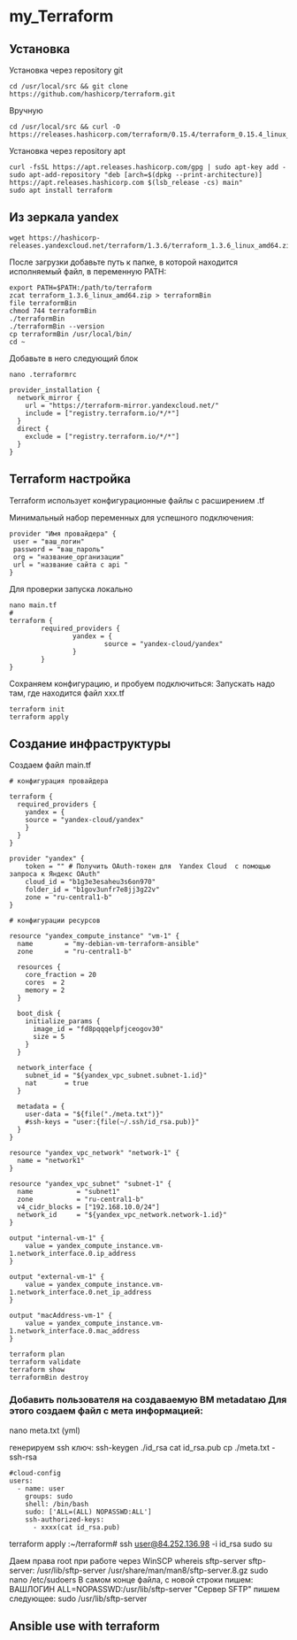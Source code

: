 # my_Terraform
##  Установка
Установка через repository git
```
cd /usr/local/src && git clone https://github.com/hashicorp/terraform.git
```
Вручную
```
cd /usr/local/src && curl -O 
https://releases.hashicorp.com/terraform/0.15.4/terraform_0.15.4_linux_arm.zip 
```
 Установка через repository apt
 ```
curl -fsSL https://apt.releases.hashicorp.com/gpg | sudo apt-key add -
sudo apt-add-repository "deb [arch=$(dpkg --print-architecture)] 
https://apt.releases.hashicorp.com $(lsb_release -cs) main"
sudo apt install terraform

 ```
 ## Из зеркала yandex
 ```
 wget https://hashicorp-releases.yandexcloud.net/terraform/1.3.6/terraform_1.3.6_linux_amd64.zip
 ```
После загрузки добавьте путь к папке, в которой находится исполняемый файл, в переменную PATH:

```
export PATH=$PATH:/path/to/terraform
zcat terraform_1.3.6_linux_amd64.zip > terraformBin
file terraformBin
chmod 744 terraformBin
./terraformBin
./terraformBin --version
cp terraformBin /usr/local/bin/
cd ~
```
Добавьте в него следующий блок
```
nano .terraformrc

provider_installation {
  network_mirror {
    url = "https://terraform-mirror.yandexcloud.net/"
    include = ["registry.terraform.io/*/*"]
  }
  direct {
    exclude = ["registry.terraform.io/*/*"]
  }
}
```

 ##  Terraform настройка

 Terraform использует конфигурационные файлы с расширением .tf 

Минимальный набор переменных для успешного 
подключения:
```
provider "Имя провайдера" {
 user = "ваш_логин"
 password = "ваш_пароль"
 org = "название_организации"
 url = "название сайта с api "
}

```
Для проверки запуска локально
```
nano main.tf
# 
terraform {
        required_providers {
                yandex = {
                        source = "yandex-cloud/yandex"
                }
        }
} 
```
Сохраняем конфигурацию, и пробуем подключиться: 
Запускать надо там, где находится файл xxx.tf
```
terraform init
terraform apply
```

## Создание инфраструктуры
Создаем файл main.tf

```
# конфигурация провайдера

terraform {
  required_providers {
    yandex = {
    source = "yandex-cloud/yandex"
    }
  }
}

provider "yandex" {
    token = "" # Получить OAuth-токен для  Yandex Cloud  с помощью запроса к Яндекс OAuth"
    cloud_id = "b1g3e3esaheu3s6on970"
    folder_id = "b1gov3unfr7e8jj3g22v"
    zone = "ru-central1-b"
}

# конфигурации ресурсов

resource "yandex_compute_instance" "vm-1" {
  name        = "my-debian-vm-terraform-ansible"
  zone        = "ru-central1-b"

  resources {
    core_fraction = 20
    cores  = 2
    memory = 2
  }

  boot_disk {
    initialize_params {
      image_id = "fd8pqqqelpfjceogov30"
      size = 5
    }
  }

  network_interface {
    subnet_id = "${yandex_vpc_subnet.subnet-1.id}"
    nat       = true
  }

  metadata = {
    user-data = "${file("./meta.txt")}"
    #ssh-keys = "user:{file(~/.ssh/id_rsa.pub)}"
  }
}

resource "yandex_vpc_network" "network-1" {
  name = "network1"
}

resource "yandex_vpc_subnet" "subnet-1" {
  name           = "subnet1"
  zone           = "ru-central1-b"
  v4_cidr_blocks = ["192.168.10.0/24"]
  network_id     = "${yandex_vpc_network.network-1.id}"
}

output "internal-vm-1" {
    value = yandex_compute_instance.vm-1.network_interface.0.ip_address
}

output "external-vm-1" {
    value = yandex_compute_instance.vm-1.network_interface.0.net_ip_address
}

output "macAddress-vm-1" {
    value = yandex_compute_instance.vm-1.network_interface.0.mac_address
}
```
```
terraform plan
terraform validate
terraform show
terraformBin destroy

```
### Добавить пользователя на создаваемую ВМ metadataю Для этого создаем файл с мета информацией:

nano meta.txt (yml) 

генерируем ssh ключ:
ssh-keygen ./id_rsa
cat id_rsa.pub cp ./meta.txt - ssh-rsa

```
#cloud-config
users:
  - name: user
    groups: sudo
    shell: /bin/bash
    sudo: ['ALL=(ALL) NOPASSWD:ALL']
    ssh-authorized-keys:
      - xxxx(cat id_rsa.pub)
```
terraform apply
:~/terraform# ssh user@84.252.136.98 -i id_rsa
sudo su

Даем права root при работе через WinSCP
whereis sftp-server
sftp-server: /usr/lib/sftp-server /usr/share/man/man8/sftp-server.8.gz
sudo nano /etc/sudoers
В самом конце файла, с новой строки пишем:
ВАШЛОГИН ALL=NOPASSWD:/usr/lib/sftp-server
"Сервер SFTP" пишем следующее:
sudo /usr/lib/sftp-server

## Ansible use with terraform



